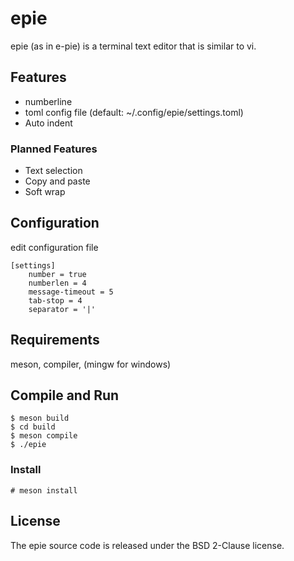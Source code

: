 # epie

epie (as in e-pie) is a terminal text editor that is similar to vi.

## Features

- numberline
- toml config file (default: ~/.config/epie/settings.toml)
- Auto indent

### Planned Features

- Text selection
- Copy and paste
- Soft wrap

## Configuration

edit configuration file

	[settings]
		number = true
		numberlen = 4
		message-timeout = 5
		tab-stop = 4
		separator = '|'

## Requirements

meson, compiler, (mingw for windows)

## Compile and Run


	$ meson build
	$ cd build
	$ meson compile
	$ ./epie

### Install

	# meson install

## License

The epie source code is released under the BSD 2-Clause license.
